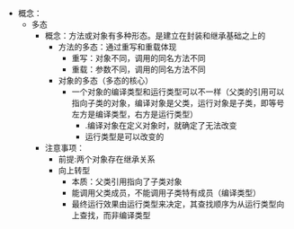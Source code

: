 - 概念：
	- 多态
		- 概念：方法或对象有多种形态。是建立在封装和继承基础之上的
			- 方法的多态：通过重写和重载体现
				- 重写：对象不同，调用的同名方法不同
				- 重载：参数不同，调用的同名方法不同
			- 对象的多态（多态的核心）
				- 一个对象的编译类型和运行类型可以不一样（父类的引用可以指向子类的对象，编译对象是父类，运行对象是子类，即等号左方是编译类型，右方是运行类型）
					- .编译对象在定义对象时，就确定了无法改变
					- 运行类型是可以改变的
		- 注意事项：
			- 前提:两个对象存在继承关系
			- 向上转型
				- 本质：父类引用指向了子类对象
				- 能调用父类成员，不能调用子类特有成员（编译类型）
				- 最终运行效果由运行类型来决定，其查找顺序为从运行类型向上查找，而非编译类型